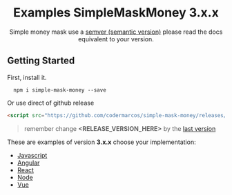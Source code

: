 <h1 align="center">Examples SimpleMaskMoney 3.x.x</h1>

<p align="center">
  Simple money mask use a <a href="https://semver.org/">semver (semantic version)</a> please read the docs equivalent to your version.
</p>

## Getting Started

First, install it.

```shell
  npm i simple-mask-money --save
```

Or use direct of github release

```html
<script src="https://github.com/codermarcos/simple-mask-money/releases/download/<RELEASE_VERSION_HERE>/simple-mask-money.js"></script>
```

> remember change **<RELEASE_VERSION_HERE>** by the [last version](https://github.com/codermarcos/simple-mask-money/releases/latest)

These are examples of version **3.x.x** choose your implementation:

* [Javascript](javascript/#readme)
* [Angular](angular#readme)
* [React](react#readme)
* [Node](node#readme)
* [Vue](vue#readme)
